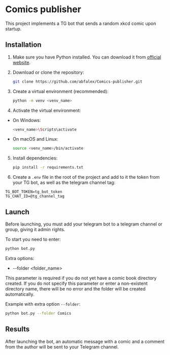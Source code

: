 # Comics publisher

This project implements a TG bot that sends a random xkcd comic upon startup.

## Installation

1. Make sure you have Python installed. You can download it from [official website](https://www.python.org/downloads/).

2. Download or clone the repository:

   ```bash
   git clone https://github.com/abfalex/Comics-publisher.git
   ```

3. Create a virtual environment (recommended):

   ```bash
   python -m venv <venv_name>
   ```

4. Activate the virtual environment:

  - On Windows:

     ```bash
     <venv_name>\Scripts\activate
     ```

- On macOS and Linux:

     ```bash
     source <venv_name>/bin/activate
     ```

5. Install dependencies:

   ```bash
   pip install -r requirements.txt
   ```

6. Create a `.env` file in the root of the project and add to it the token from your TG bot, as well as the telegram channel tag:

```
TG_BOT_TOKEN=tg_bot_token
TG_CHAT_ID=@tg_channel_tag
```

## Launch
Before launching, you must add your telegram bot to a telegram channel or group, giving it admin rights.

To start you need to enter:

```bash
python bot.py
```

Extra options:
- --folder <folder_name>

This parameter is required if you do not yet have a comic book directory created. If you do not specify this parameter or enter a non-existent directory name, there will be no error and the folder will be created automatically.

Example with extra option `--folder`:

```bash
python bot.py --folder Comics
```

## Results
After launching the bot, an automatic message with a comic and a comment from the author will be sent to your Telegram channel.
